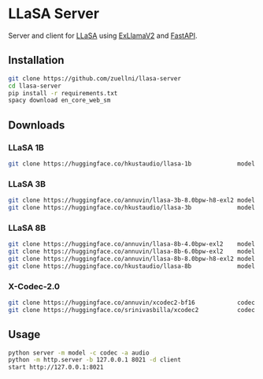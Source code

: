 # LLaSA Server
Server and client for [LLaSA](https://huggingface.co/collections/HKUSTAudio/llasa-679b87dbd06ac556cc0e0f44) using [ExLlamaV2](https://github.com/turboderp-org/exllamav2) and [FastAPI](https://github.com/fastapi/fastapi).
## Installation
```sh
git clone https://github.com/zuellni/llasa-server
cd llasa-server
pip install -r requirements.txt
spacy download en_core_web_sm
```
## Downloads
### LLaSA 1B
```sh
git clone https://huggingface.co/hkustaudio/llasa-1b             model # bf16
```
### LLaSA 3B
```sh
git clone https://huggingface.co/annuvin/llasa-3b-8.0bpw-h8-exl2 model # 8.0bpw
git clone https://huggingface.co/hkustaudio/llasa-3b             model # bf16
```
### LLaSA 8B
```sh
git clone https://huggingface.co/annuvin/llasa-8b-4.0bpw-exl2    model # 4.0bpw
git clone https://huggingface.co/annuvin/llasa-8b-6.0bpw-exl2    model # 6.0bpw
git clone https://huggingface.co/annuvin/llasa-8b-8.0bpw-h8-exl2 model # 8.0bpw
git clone https://huggingface.co/hkustaudio/llasa-8b             model # bf16
```
### X-Codec-2.0
```sh
git clone https://huggingface.co/annuvin/xcodec2-bf16            codec # bf16
git clone https://huggingface.co/srinivasbilla/xcodec2           codec # fp32
```
## Usage
```sh
python server -m model -c codec -a audio
python -m http.server -b 127.0.0.1 8021 -d client
start http://127.0.0.1:8021
```
